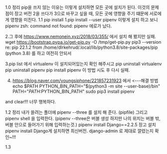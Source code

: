 1.0 정리 
pip을 쓰지 않는 이유는 이렇게 설치하면 모든 곳에 설치가 된다. 이것의 문제점이 장고 버전 2을 쓰다가 3으로 바꾸고 싶을 때, 모든 곳에 영향을 주기 떄문에 서로에게 영향을 미친다. 
1.1 pip install 
 1.pip install --user pipenv
 이렇게 설치 하고 보니 
 pipenv
 zsh: command not found: pipenv 에로가 났다. 

 2.그 후에 https://www.nemonein.xyz/2018/03/355/ 에서 설치 해 봤지만 실패.
 wget https://bootstrap.pypa.io/get-pip.py -O /tmp/get-pip.py
 pip3 --version
 re: pip 22.1.2 from /home/dlrkehrud/.local/lib/python3.8/site-packages/pip (python 3.8)
 를 하고 여전히 안되서 

 3.pip list 에서 virtualenv 이 설치되어있는지 확인 해주시고
pip uninstall virtualenv
pip uninstall pipenv
pip install pipenv 이 방법 시도 후 다시 실패. 

 4. https://blog.naver.com/youngsiphone/221857231923 에서  <---해결 방법
 echo $PATH
 PYTHON_BIN_PATH="$(python3 -m site --user-base)/bin"
 PATH="$PATH:$PYTHON_BIN_PATH"
 sudo pip3 install pipenv

 and clear!!! 너무 행복하다. 

1.2 정리
내가 쓸려는 폴더에 pipenv --three 를 설치 해 준다. (pipfile)
그리고 pipenv shell 을 입력한다. (pipenv --three은 버블 생성 하지만 나의 위치는 버블 밖, 버블 안으로 들어가기 위해 입력하는것.)
pipenv install Django==2.2.5 장고 설치 pipenv install Django게 설치하면 최신버전. 
django-admin 로 제대로 깔렸는지 확인~!!!

1.3 